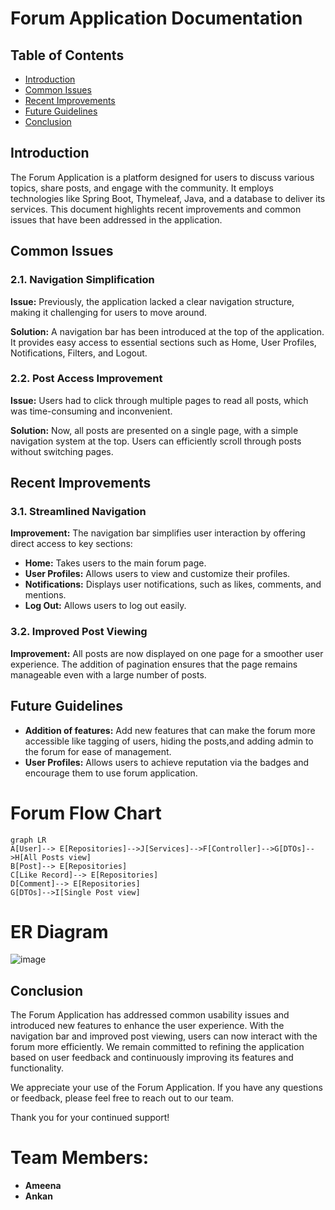 # Forum Application Documentation

## Table of Contents

- [Introduction](#introduction)
- [Common Issues](#common-issues)
- [Recent Improvements](#recent-improvements)
- [Future Guidelines](#future-guidelines)
- [Conclusion](#conclusion)

## Introduction

The Forum Application is a platform designed for users to discuss various topics, share posts, and engage with the community. It employs technologies like Spring Boot, Thymeleaf, Java, and a database to deliver its services. This document highlights recent improvements and common issues that have been addressed in the application.

## Common Issues

### 2.1. Navigation Simplification

**Issue:** Previously, the application lacked a clear navigation structure, making it challenging for users to move around.

**Solution:** A navigation bar has been introduced at the top of the application. It provides easy access to essential sections such as Home, User Profiles, Notifications, Filters, and Logout.

### 2.2. Post Access Improvement

**Issue:** Users had to click through multiple pages to read all posts, which was time-consuming and inconvenient.

**Solution:** Now, all posts are presented on a single page, with a simple navigation system at the top. Users can efficiently scroll through posts without switching pages.

## Recent Improvements

### 3.1. Streamlined Navigation

**Improvement:** The navigation bar simplifies user interaction by offering direct access to key sections:

- **Home:** Takes users to the main forum page.
- **User Profiles:** Allows users to view and customize their profiles.
- **Notifications:** Displays user notifications, such as likes, comments, and mentions.
- **Log Out:** Allows users to log out easily.

### 3.2. Improved Post Viewing

**Improvement:** All posts are now displayed on one page for a smoother user experience. The addition of pagination ensures that the page remains manageable even with a large number of posts.

## Future Guidelines
- **Addition of features:** Add new features that can make the forum more accessible like tagging of users, hiding the posts,and  adding admin to the forum for ease of management.
- **User Profiles:** Allows users to achieve reputation via the badges and encourage them to use forum application.

# Forum Flow Chart

```mermaid
graph LR
A[User]--> E[Repositories]-->J[Services]-->F[Controller]-->G[DTOs]-->H[All Posts view]
B[Post]--> E[Repositories]
C[Like Record]--> E[Repositories]
D[Comment]--> E[Repositories]
G[DTOs]-->I[Single Post view]
```

# ER Diagram

![image](https://github.com/ankanProdapt/springProjects/assets/139839100/889f8d3d-b225-41a8-a56c-51ca2527effd)


## Conclusion

The Forum Application has addressed common usability issues and introduced new features to enhance the user experience. With the navigation bar and improved post viewing, users can now interact with the forum more efficiently. We remain committed to refining the application based on user feedback and continuously improving its features and functionality.

We appreciate your use of the Forum Application. If you have any questions or feedback, please feel free to reach out to our team.

Thank you for your continued support!

# Team Members: 
-  **Ameena**
-  **Ankan**
